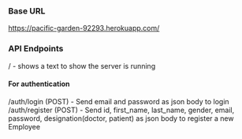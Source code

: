 ### Base URL
https://pacific-garden-92293.herokuapp.com/

### API Endpoints
/ -  shows a text to show the server is running <br />

#### For authentication
/auth/login (POST) - Send email and password as json body to login <br />
/auth/register (POST) - Send id, first_name, last_name, gender, email, password, designation(doctor, patient) as json body to register a new Employee
